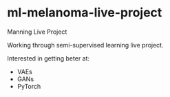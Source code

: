 # ml-melanoma-live-project
Manning Live Project

Working through semi-supervised learning live project.  

Interested in getting beter at:

* VAEs
* GANs
* PyTorch
